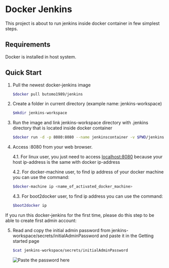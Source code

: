 Docker Jenkins
==============
This project is about to run jenkins inside docker container in few simplest steps.

Requirements
------------
Docker is installed in host system.

Quick Start
-----------
1. Pull the newest docker-jenkins image
	
	```bash
	$docker pull butomo1989/jenkins
	```

2. Create a folder in current directory (example name: jenkins-workspace)
	
	```bash
	$mkdir jenkins-workspace
	```

3. Run the image and link jenkins-workspace directory with .jenkins directory that is located inside docker container

	```bash
	$docker run -d -p 8080:8080 --name jenkinscontainer -v $PWD/jenkins-workspace:/root/.jenkins butomo1989/jenkins
	```

4. Access <docker-ip-address>:8080 from your web browser.

	4.1. For linux user, you just need to access [localhost:8080] because your host ip-address is the same with docker ip-address

	4.2. For docker-machine user, to find ip address of your docker machine you can use the command:

	```bash
	$docker-machine ip <name_of_activated_docker_machine>
	```

	4.3. For boot2docker user, to find ip address you can use the command:

	```bash
	$boot2docker ip
	```

If you run this docker-jenkins for the first time, please do this step to be able to create first admin account:

5. Read and copy the initial admin password from jenkins-workspace/secrets/initialAdminPassword and paste it in the Getting started page

	```bash
	$cat jenkins-workspace/secrets/initialAdminPassword
	```

	![][InitialAdminPassword]

[InitialAdminPassword]: <img/InitialAdminPassword.png> "Paste the password here"
[localhost:8080]: <http:localhost:8080>
